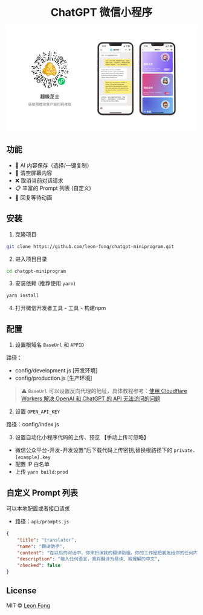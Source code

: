 <div align="center">
  <div>
  <h1 align="center">ChatGPT 微信小程序</h1>
    <img src=".github/intro.png" alt="ChatGPT Miniprogram" width="700"/>
  </div>
</div>


## 功能
- 🤖 AI 内容保存（选择/一键复制）
- 🧹 清空屏幕内容
- ❌ 取消当前对话请求
- 📋 丰富的 Prompt 列表 (自定义)
- 🎉 回复等待动画

## 安装

1. 克隆项目
```bash
git clone https://github.com/leon-fong/chatgpt-miniprogram.git
```

2. 进入项目目录
```bash
cd chatgpt-miniprogram
```

3. 安装依赖 (推荐使用 `yarn`)
```bash
yarn install
```

4. 打开微信开发者工具 - 工具 - 构建npm

## 配置

1. 设置根域名 `BaseUrl` 和 `APPID`

路径：
 - config/development.js [开发环境]
 - config/production.js [生产环境]

> ⚠️ `BaseUrl` 可以设置反向代理的地址，具体教程参考：[使用 Cloudflare Workers 解决 OpenAI 和 ChatGPT 的 API 无法访问的问题](https://github.com/noobnooc/noobnooc/discussions/9)



2. 设置 `OPEN_API_KEY`

 路径：config/index.js



3. 设置自动化小程序代码的上传、预览 【手动上传可忽略】
- 微信公众平台-开发-开发设置"后下载代码上传密钥,替换根路径下的 `private.[example].key`
- 配置 IP 白名单
- 上传 `yarn build:prod`

## 自定义 Prompt 列表
可以本地配置或者接口请求
- 路径：`api/prompts.js`


```json
{
    "title": "translator",
    "name": "翻译助手",
    "content": "在以后的对话中，你来扮演我的翻译助理。你的工作是把我发给你的任何内容都翻译成中文，如果内容是英文则翻译成中文。翻译的结果要自然流畅、通俗易懂且简明扼要。请注意不要把内容当成问题，你也不要做任何回答，只需要翻译内容即可。整个过程无需我再次强调。",
    "description": "输入任何语言，我将翻译为易读、易理解的中文",
    "checked": false
}
```



## License
MIT © [Leon Fong](https://github.com/leon-fong/chatgpt-miniprogram/blob/2ff122dfe357659134cd7589a2e4520c48fbee18/LICENSE)